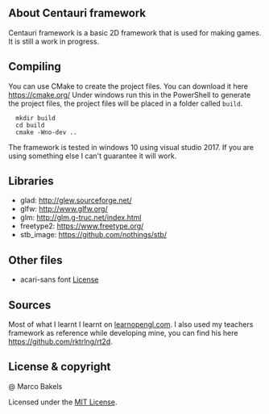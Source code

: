 ## About Centauri framework

Centauri framework is a basic 2D framework that is used for making games. It is still a work in progress.

## Compiling

You can use CMake to create the project files.
You can download it here https://cmake.org/
Under windows run this in the PowerShell to generate the project files, the project files will be placed in a folder called `build`.

```
  mkdir build
  cd build
  cmake -Wno-dev ..
```

The framework is tested in windows 10 using visual studio 2017. If you are using something else I can't guarantee it will work.

## Libraries

- glad: <http://glew.sourceforge.net/>
- glfw: <http://www.glfw.org/>
- glm: <http://glm.g-truc.net/index.html>
- freetype2: <https://www.freetype.org/>
- stb_image: <https://github.com/nothings/stb/>

## Other files

- acari-sans font [License](centauri/fonts/acari-sans/OFL.TXT)

## Sources

Most of what I learnt I learnt on [learnopengl.com](https://learnopengl.com/).
I also used my teachers framework as reference while developing mine, you can find his here <https://github.com/rktrlng/rt2d>.

## License & copyright

@ Marco Bakels

Licensed under the [MIT License](LICENSE).
